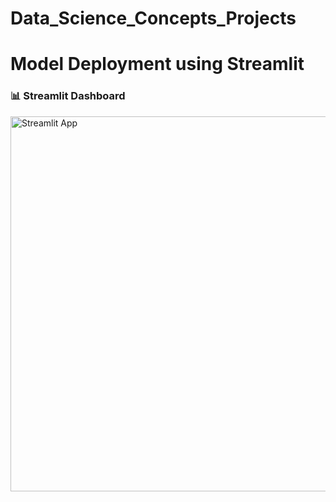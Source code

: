 # Data_Science_Concepts_Projects
# Model Deployment using Streamlit
<h3>📊 Streamlit Dashboard</h3>
<img src=""C:\Users\HP\OneDrive\Pictures\Screenshots 1\Screenshot (122).png"" alt="Streamlit App" width="600">
